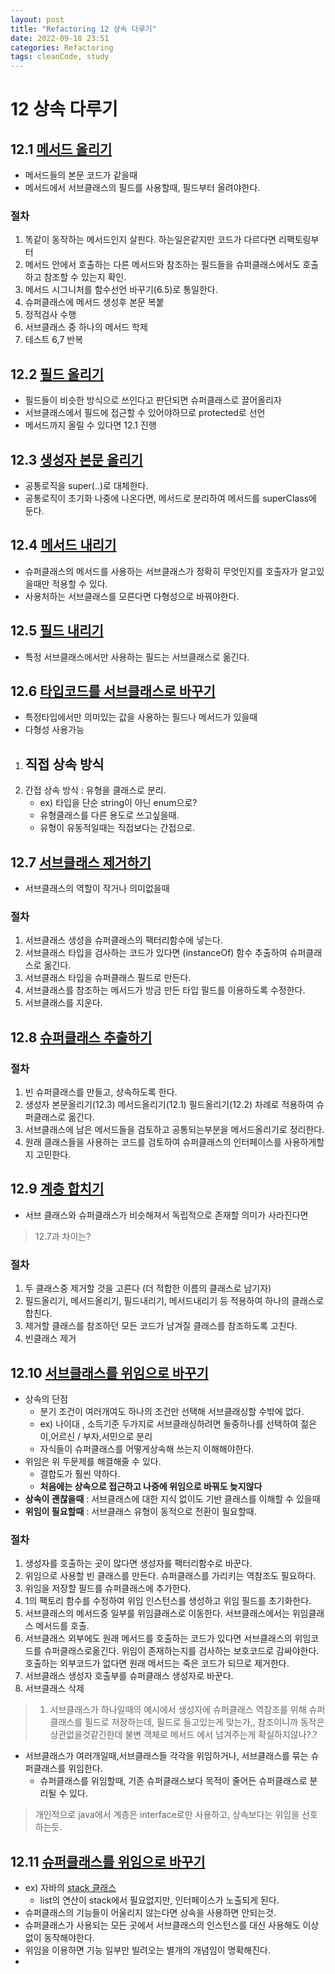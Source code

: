 ```yaml
---
layout: post
title: "Refactoring 12 상속 다루기"
date: 2022-09-18 23:51
categories: Refactoring
tags: cleanCode, study
---
```

# 12 상속 다루기
## 12.1 [메서드 올리기](https://refactoring.com/catalog/pullUpMethod.html)
- 메서드들의 본문 코드가 같을때
- 메서드에서 서브클래스의 필드를 사용할때, 필드부터 올려야한다.
### 절차
1. 똑같이 동작하는 메서드인지 살핀다. 하는일은같지만 코드가 다르다면 리팩토링부터
2. 메서드 안에서 호출하는 다른 메서드와 참조하는 필드들을 슈퍼클래스에서도 호출하고 참조할 수 있는지 확인.
3. 메서드 시그니처를 함수선언 바꾸기(6.5)로 통일한다.
4. 슈퍼클래스에 메서드 생성후 본문 복붙
5. 정적검사 수행
6. 서브클래스 중 하나의 메서드 학제
7. 테스트 6,7 반복

## 12.2 [필드 올리기](https://refactoring.com/catalog/pullUpMethod.html)
- 필드들이 비슷한 방식으로 쓰인다고 판단되면 슈퍼클래스로 끌어올리자
- 서브클래스에서 필드에 접근할 수 있어야하므로 protected로 선언
- 메서드까지 올릴 수 있다면 12.1 진행

## 12.3 [생성자 본문 올리기](https://refactoring.com/catalog/pullUpConstructorBody.html)
- 공통로직을 super(..)로 대체한다.
- 공통로직이 초기화 나중에 나온다면, 메서드로 분리하여 메서드를 superClass에 둔다.

## 12.4 [메서드 내리기](https://refactoring.com/catalog/pushDownMethod.html)
- 슈퍼클래스의 메서드를 사용하는 서브클래스가 정확히 무엇인지를 호출자가 알고있을때만 적용할 수 있다.
- 사용처하는 서브클래스를 모른다면 다형성으로 바꿔야한다.

## 12.5 [필드 내리기](https://refactoring.com/catalog/pushDownField.html)
- 특정 서브클래스에서만 사용하는 필드는 서브클래스로 옮긴다.

## 12.6 [타입코드를 서브클래스로 바꾸기](https://refactoring.com/catalog/replaceTypeCodeWithSubclasses.html)

- 특정타입에서만 의미있는 값을 사용하는 필드나 메서드가 있을때
- 다형성 사용가능
1. 직접 상속 방식
    - 
2. 간접 상속 방식 : 유형을 클래스로 분리.
   - ex) 타입을 단순 string이 아닌 enum으로?
   - 유형클래스를 다른 용도로 쓰고싶을때.
   - 유형이 유동적일때는 직접보다는 간접으로.

## 12.7 [서브클래스 제거하기](https://refactoring.com/catalog/removeSubclass.html)
- 서브클래스의 역할이 작거나 의미없을때
 
### 절차
1. 서브클래스 생성을 슈퍼클래스의 팩터리함수에 넣는다.
2. 서브클래스 타입을 검사하는 코드가 있다면 (instanceOf) 함수 추출하여 슈퍼클래스로 옮긴다.
3. 서브클래스 타입을 슈퍼클래스 필드로 만든다.
4. 서브클래스를 참조하는 메서드가 방금 만든 타입 필드를 이용하도록 수정한다.
5. 서브클래스를 지운다.

## 12.8 [슈퍼클래스 추출하기](https://refactoring.com/catalog/extractSuperclass.html)
### 절차
1. 빈 슈퍼클래스를 만들고, 상속하도록 한다.
2. 생성자 본문올리기(12.3) 메서드올리기(12.1) 필드올리기(12.2) 차례로 적용하여 슈퍼클래스로 옮긴다.
3. 서브클래스에 남은 메서드들을 검토하고 공통되는부분을 메서드올리기로 정리한다.
4. 원래 클래스들을 사용하는 코드를 검토하여 슈퍼클래스의 인터페이스를 사용하게할지 고민한다.

## 12.9 [계층 합치기](https://refactoring.com/catalog/collapseHierarchy.html)
- 서브 클래스와  슈퍼클래스가 비슷해져서 독립적으로 존재할 의미가 사라진다면
> 12.7과 차이는?
### 절차
1. 두 클래스중 제거할 것을 고른다 (더 적합한 이름의 클래스로 남기자)
2. 필드올리기, 메서드올리기, 필드내리기, 메서드내리기 등 적용하여 하나의 클래스로 합친다.
3. 제거할 클래스를 참조하던 모든 코드가 남겨질 클래스를 참조하도록 고친다.
4. 빈클래스 제거

## 12.10 [서브클래스를 위임으로 바꾸기](https://refactoring.com/catalog/replaceSubclassWithDelegate.html)
- 상속의 단점
    - 분기 조건이 여러개여도 하나의 조건만 선택해 서브클래싱할 수밖에 없다.
    - ex) 나이대 , 소득기준 두가지로 서브클래싱하려면 둘중하나를 선택하여 젊은이,어르신 / 부자,서민으로 분리
    - 자식들이 슈퍼클래스를 어떻게상속해 쓰는지 이해해야한다. 
- 위임은 위 두문제를 해결해줄 수 있다.
    - 결합도가 훨씬 약하다.
    - **처음에는 상속으로 접근하고 나중에 위임으로 바꿔도 늦지않다**
- **상속이 괜찮을때** : 서브클래스에 대한 지식 없이도 기반 클래스를 이해할 수 있을때
- **위임이 필요할때** : 서브클래스 유형이 동적으로 전환이 필요할때.
### 절차
1. 생성자를 호출하는 곳이 많다면 생성자를 팩터리함수로 바꾼다.
2. 위임으로 사용할 빈 클래스를 만든다. 슈퍼클래스를 가리키는 역참조도 필요하다.
3. 위임을 저장할 필드를 슈퍼클래스에 추가한다.
4. 1의 팩토리 함수를 수정하여 위임 인스턴스를 생성하고 위임 필드를 초기화한다.
5. 서브클래스의 메서드중 일부를 위임클래스로 이동한다. 서브클래스에서는 위임클래스 메서드를 호출.
6. 서브클래스 외부에도 원래 메서드를 호출하는 코드가 있다면 서브클래스의 위임코드를 슈퍼클래스로옮긴다. 위임이 존재하는지를 검사하는 보호코드로 감싸야한다. 호출하는 외부코드가 없다면 원래 메서드는 죽은 코드가 되므로 제거한다.
7. 서브클래스 생성자 호출부를 슈퍼클래스 생성자로 바꾼다.
8. 서브클래스 삭제

 > 1. 서브클래스가 하나일때의 예시에서 생성자에 슈퍼클래스 역참조를 위해 슈퍼클래스를 필드로 저장하는데, 필드로 들고있는게 맞는가,, 참조이니까 동작은 상관없을것같긴한데 불변 객체로 메서드 에서 넘겨주는게 확실하지않나?.?
 
 - 서브클래스가 여러개일때,서브클래스들 각각을 위임하거나, 서브클래스를 묶는 슈퍼클래스를 위임한다.
    - 슈퍼클래스를 위임할때, 기존 슈퍼클래스보다 목적이 줄어든 슈퍼클래스로 분리될 수 있다.
  
> 개인적으로 java에서 계층은 interface로만 사용하고, 상속보다는 위임을 선호하는듯.

## 12.11 [슈퍼클래스를 위임으로 바꾸기](https://refactoring.com/catalog/replaceSuperclassWithDelegate.html)
- ex) 자바의 [stack 클래스](https://docs.oracle.com/javase/7/docs/api/java/util/Stack.html)
    - list의 연산이 stack에서 필요없지만, 인터페이스가 노출되게 된다.
- 슈퍼클래스의 기능들이 어울리지 않는다면 상속을 사용하면 안되는것.
- 슈퍼클래스가 사용되는 모든 곳에서 서브클래스의 인스턴스를 대신 사용해도 이상없이 동작해야한다.
- 위임을 이용하면 기능 일부만 빌려오는 별개의 개념임이 명확해진다.
- 
 